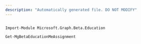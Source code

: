 ```yaml
---
description: "Automatically generated file. DO NOT MODIFY"
---
```


```powershellv2

Import-Module Microsoft.Graph.Beta.Education

Get-MgBetaEducationMeAssignment

```